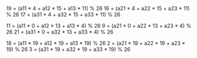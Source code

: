 19 = (a11 * 4 + a12 * 15 + a13 * 11) % 26
16 = (a21 * 4 + a22 * 15 + a23 * 11) % 26
17 = (a31 * 4 + a32 * 15 + a33 * 11) % 26

11 = (a11 * 0 + a12 * 13 + a13 * 4) % 26
9  = (a21 * 0 + a22 * 13 + a23 * 4) % 26
21 = (a31 * 0 + a32 * 13 + a33 * 4) % 26

18 = (a11 * 19 + a12 * 19 + a13 * 19) % 26
2  = (a21 * 19 + a22 * 19 + a23 * 19) % 26
3  = (a31 * 19 + a32 * 19 + a33 * 19) % 26